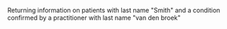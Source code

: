 Returning information on patients with last name "Smith" and a condition confirmed by a practitioner with last name "van den broek"